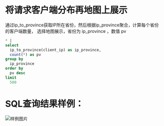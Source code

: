 # 将请求客户端分布再地图上展示

通过ip_to_province获取IP所在省份，然后根据ip_province聚合，计算每个省份的客户端数量，
选择地图展示，省份为 ip_province ，数值 pv 


```SQL
* |
select
  ip_to_province(client_ip) as ip_province,
  count(*) as pv
group by
  ip_province
order by
  pv desc
limit
  500
```

# SQL查询结果样例：

![样例图片](http://slsconsole.oss-cn-hangzhou.aliyuncs.com/sql_sample/1584603541282slb-access-log-slb_layer7_access_center_client_pv_china_distribution.png)